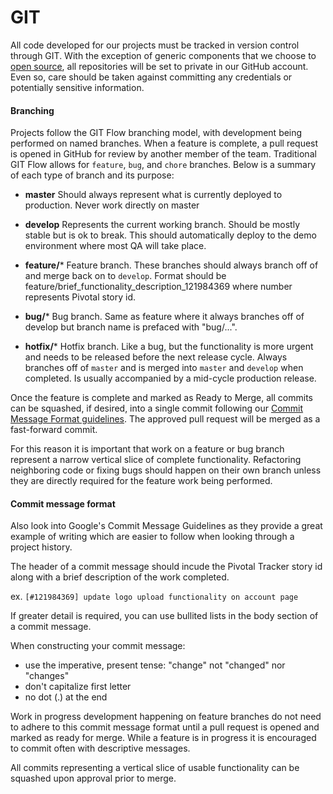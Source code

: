GIT
==

All code developed for our projects must be tracked in version control through
GIT. With the exception of generic components that we choose to
[open source](./OPEN_SOURCE.md), all repositories will be set to private in our
GitHub account. Even so, care should be taken against committing any credentials
or potentially sensitive information.

#### Branching

Projects follow the GIT Flow branching model, with development being performed
on named branches. When a feature is complete, a pull request is opened in
GitHub for review by another member of the team. Traditional GIT Flow allows for
`feature`, `bug`, and `chore` branches. Below is a summary of each type of
branch and its purpose:

* **master** Should always represent what is currently deployed to production.
Never work directly on master

* **develop** Represents the current working branch. Should be mostly stable but
is ok to break. This should automatically deploy to the demo environment where
most QA will take place.

* **feature/*** Feature branch. These branches should always branch off of and
merge back on to `develop`. Format should be
feature/brief_functionality_description_121984369 where number represents
Pivotal story id.

* **bug/*** Bug branch. Same as feature where it always branches off of develop
but branch name is prefaced with "bug/...".

* **hotfix/*** Hotfix branch. Like a bug, but the functionality is more urgent
and needs to be released before the next release cycle. Always branches off of
`master` and is merged into `master` and `develop` when completed. Is usually
accompanied by a mid-cycle production release.

Once the feature is complete and marked as Ready to Merge, all commits can be
squashed, if desired, into a single commit following our
[Commit Message Format guidelines](#commit-message-format). The
approved pull request will be merged as a fast-forward commit.

For this reason it is important that work on a feature or bug branch represent a
narrow vertical slice of complete functionality. Refactoring neighboring code or
fixing bugs should happen on their own branch unless they are directly required
for the feature work being performed.

#### Commit message format

Also look into Google's Commit Message Guidelines as they provide a great
example of writing which are easier to follow when looking through a project
history.

The header of a commit message should incude the Pivotal Tracker story id along
with a brief description of the work completed.

ex. `[#121984369] update logo upload functionality on account page`

If greater detail is required, you can use bullited lists in the body section of
a commit message.

When constructing your commit message:
* use the imperative, present tense: "change" not "changed" nor "changes"
* don't capitalize first letter
* no dot (.) at the end

Work in progress development happening on feature branches do not need to adhere
to this commit message format until a pull request is opened and marked as
ready for merge. While a feature is in progress it is encouraged to commit often
with descriptive messages.

All commits representing a vertical slice of usable functionality can be
squashed upon approval prior to merge.

